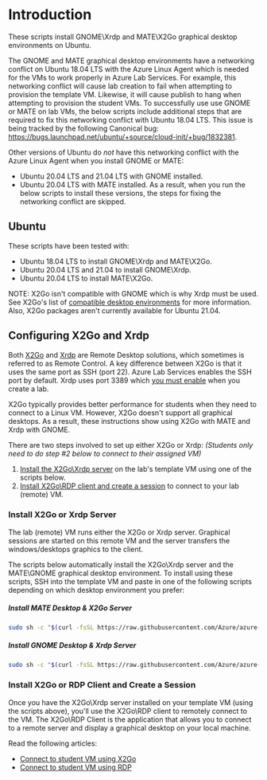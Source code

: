 # Introduction
These scripts install GNOME\Xrdp and MATE\X2Go graphical desktop environments on Ubuntu. 

The GNOME and MATE graphical desktop environments have a networking conflict on Ubuntu 18.04 LTS with the Azure Linux Agent which is needed for the VMs to work properly in Azure Lab Services.  For example, this networking conflict will cause lab creation to fail when attempting to provision the template VM.  Likewise, it will cause publish to hang when attempting to provision the student VMs.  To successfully use use GNOME or MATE on lab VMs, the below scripts include additional steps that are required to fix this networking conflict with Ubuntu 18.04 LTS.  This issue is being tracked by the following Canonical bug:  https://bugs.launchpad.net/ubuntu/+source/cloud-init/+bug/1832381.

Other versions of Ubuntu do *not* have this networking conflict with the Azure Linux Agent when you install GNOME or MATE:
- Ubuntu 20.04 LTS and 21.04 LTS with GNOME installed.
- Ubuntu 20.04 LTS with MATE installed.
As a result, when you run the below scripts to install these versions, the steps for fixing the networking conflict are skipped.

## Ubuntu

These scripts have been tested with:
- Ubuntu 18.04 LTS to install GNOME\Xrdp and MATE\X2Go.
- Ubuntu 20.04 LTS and 21.04 to install GNOME\Xrdp.
- Ubuntu 20.04 LTS to install MATE\X2Go.

NOTE: X2Go isn't compatible with GNOME which is why Xrdp must be used.  See X2Go's list of [compatible desktop environments](https://wiki.x2go.org/doku.php/doc:de-compat) for more information.  Also, X2Go packages aren't currently available for Ubuntu 21.04.

## Configuring X2Go and Xrdp

Both [X2Go](https://wiki.x2go.org/doku.php/doc:newtox2go) and [Xrdp](https://en.wikipedia.org/wiki/Xrdp) are Remote Desktop solutions, which sometimes is referred to as Remote Control.  A key difference between X2Go is that it uses the same port as SSH (port 22).  Azure Lab Services enables the SSH port by default. Xrdp uses port 3389 which [you must enable](https://docs.microsoft.com/azure/lab-services/how-to-enable-remote-desktop-linux#enable-remote-desktop-connection-for-rdp) when you create a lab.

X2Go typically provides better performance for students when they need to connect to a Linux VM.  However, X2Go doesn't support all graphical desktops.  As a result, these instructions show using X2Go with MATE and Xrdp with GNOME.

There are two steps involved to set up either X2Go or Xrdp: _(Students only need to do step #2 below to connect to their assigned VM)_

1. [Install the X2Go\Xrdp server](#install-x2go-or-xrdp-server) on the lab's template VM using one of the scripts below.
2. [Install X2Go\RDP client and create a session](#create-x2go-or-rdp-and-create-a-session) to connect to your lab (remote) VM.

### Install X2Go or Xrdp Server

The lab (remote) VM runs either the X2Go or Xrdp server. Graphical sessions are started on this remote VM and the server transfers the windows/desktops graphics to the client.

The scripts below automatically install the X2Go\Xrdp server and the MATE\GNOME graphical desktop environment.  To install using these scripts, SSH into the template VM and paste in one of the following scripts depending on which desktop environment you prefer:

##### Install MATE Desktop & X2Go Server

```bash
sudo sh -c "$(curl -fsSL https://raw.githubusercontent.com/Azure/azure-devtestlab/master/samples/ClassroomLabs/Scripts/LinuxGraphicalDesktopSetup/GNOME_MATE/Ubuntu/x2go-mate.sh)"
```

##### Install GNOME Desktop & Xrdp Server

```bash
sudo sh -c "$(curl -fsSL https://raw.githubusercontent.com/Azure/azure-devtestlab/master/samples/ClassroomLabs/Scripts/LinuxGraphicalDesktopSetup/GNOME_MATE/Ubuntu/xrdp-gnome.sh)"
```

### Install X2Go or RDP Client and Create a Session

Once you have the X2Go\Xrdp server installed on your template VM (using the scripts above), you'll use the X2Go\RDP client to remotely connect to the VM. The X2Go\RDP Client is the application that allows you to connect to a remote server and display a graphical desktop on your local machine.

Read the following articles:
 - [Connect to student VM using X2Go](https://docs.microsoft.com/azure/lab-services/how-to-use-remote-desktop-linux-student#connect-to-the-student-vm-using-x2go)
 - [Connect to student VM using RDP](https://docs.microsoft.com/azure/lab-services/how-to-use-remote-desktop-linux-student#connect-to-the-student-vm-using-microsoft-remote-desktop-rdp)

